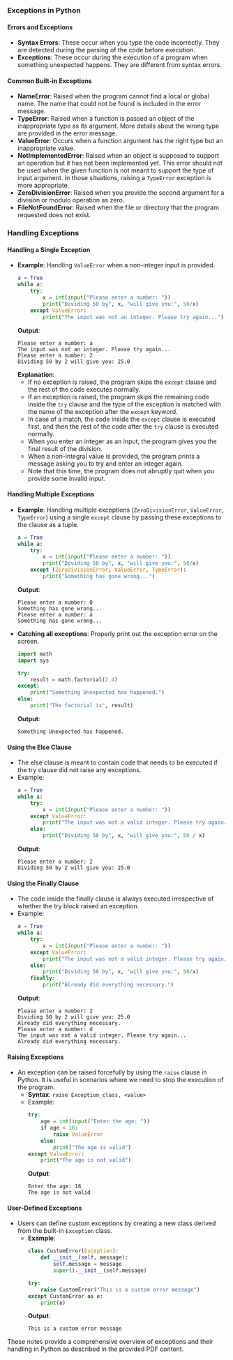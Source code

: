 ### Exceptions in Python

#### Errors and Exceptions
- **Syntax Errors**: These occur when you type the code incorrectly. They are detected during the parsing of the code before execution.
- **Exceptions**: These occur during the execution of a program when something unexpected happens. They are different from syntax errors.

#### Common Built-in Exceptions
- **NameError**: Raised when the program cannot find a local or global name. The name that could not be found is included in the error message.
- **TypeError**: Raised when a function is passed an object of the inappropriate type as its argument. More details about the wrong type are provided in the error message.
- **ValueError**: Occurs when a function argument has the right type but an inappropriate value.
- **NotImplementedError**: Raised when an object is supposed to support an operation but it has not been implemented yet. This error should not be used when the given function is not meant to support the type of input argument. In those situations, raising a `TypeError` exception is more appropriate.
- **ZeroDivisionError**: Raised when you provide the second argument for a division or modulo operation as zero.
- **FileNotFoundError**: Raised when the file or directory that the program requested does not exist.

### Handling Exceptions

#### Handling a Single Exception
- **Example**: Handling `ValueError` when a non-integer input is provided.
  ```python
  a = True
  while a:
      try:
          x = int(input("Please enter a number: "))
          print("Dividing 50 by", x, "will give you:", 50/x)
      except ValueError:
          print("The input was not an integer. Please try again...")
  ```
  **Output**:
  ```
  Please enter a number: a
  The input was not an integer. Please try again...
  Please enter a number: 2
  Dividing 50 by 2 will give you: 25.0
  ```
  **Explanation**:
  - If no exception is raised, the program skips the `except` clause and the rest of the code executes normally.
  - If an exception is raised, the program skips the remaining code inside the `try` clause and the type of the exception is matched with the name of the exception after the `except` keyword.
  - In case of a match, the code inside the `except` clause is executed first, and then the rest of the code after the `try` clause is executed normally.
  - When you enter an integer as an input, the program gives you the final result of the division.
  - When a non-integral value is provided, the program prints a message asking you to try and enter an integer again.
  - Note that this time, the program does not abruptly quit when you provide some invalid input.

#### Handling Multiple Exceptions
- **Example**: Handling multiple exceptions (`ZeroDivisionError`, `ValueError`, `TypeError`) using a single `except` clause by passing these exceptions to the clause as a tuple.
  ```python
  a = True
  while a:
      try:
          x = int(input("Please enter a number: "))
          print("Dividing 50 by", x, "will give you:", 50/x)
      except (ZeroDivisionError, ValueError, TypeError):
          print("Something has gone wrong...")
  ```
  **Output**:
  ```
  Please enter a number: 0
  Something has gone wrong...
  Please enter a number: a
  Something has gone wrong...
  ```

- **Catching all exceptions**: Properly print out the exception error on the screen.
  ```python
  import math
  import sys

  try:
      result = math.factorial(2.4)
  except:
      print("Something Unexpected has happened.")
  else:
      print("The factorial is", result)
  ```
  **Output**:
  ```
  Something Unexpected has happened.
  ```

#### Using the Else Clause
- The else clause is meant to contain code that needs to be executed if the try clause did not raise any exceptions.
- Example:
  ```python
  a = True
  while a:
      try:
          x = int(input("Please enter a number: "))
      except ValueError:
          print("The input was not a valid integer. Please try again...")
      else:
          print("Dividing 50 by", x, "will give you:", 50 / x)
  ```
  **Output**:
  ```
  Please enter a number: 2
  Dividing 50 by 2 will give you: 25.0
  ```

#### Using the Finally Clause
- The code inside the finally clause is always executed irrespective of whether the try block raised an exception.
- Example:
  ```python
  a = True
  while a:
      try:
          x = int(input("Please enter a number: "))
      except ValueError:
          print("The input was not a valid integer. Please try again...")
      else:
          print("Dividing 50 by", x, "will give you:", 50/x)
      finally:
          print("Already did everything necessary.")
  ```
  **Output**:
  ```
  Please enter a number: 2
  Dividing 50 by 2 will give you: 25.0
  Already did everything necessary.
  Please enter a number: d
  The input was not a valid integer. Please try again...
  Already did everything necessary.
  ```

#### Raising Exceptions
- An exception can be raised forcefully by using the `raise` clause in Python. It is useful in scenarios where we need to stop the execution of the program.
  - **Syntax**: `raise Exception_class, <value>`
  - Example:
    ```python
    try:
        age = int(input("Enter the age: "))
        if age < 18:
            raise ValueError
        else:
            print("The age is valid")
    except ValueError:
        print("The age is not valid")
    ```
    **Output**:
    ```
    Enter the age: 16
    The age is not valid
    ```

#### User-Defined Exceptions
- Users can define custom exceptions by creating a new class derived from the built-in `Exception` class.
  - **Example**:
    ```python
    class CustomError(Exception):
        def __init__(self, message):
            self.message = message
            super().__init__(self.message)

    try:
        raise CustomError("This is a custom error message")
    except CustomError as e:
        print(e)
    ```
    **Output**:
    ```
    This is a custom error message
    ```

These notes provide a comprehensive overview of exceptions and their handling in Python as described in the provided PDF content.

